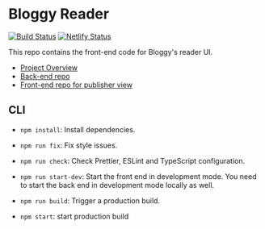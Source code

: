# Bloggy Reader

[![Build Status](https://travis-ci.com/chuntonggao/bloggy-reader.svg?branch=master)](https://travis-ci.com/chuntonggao/bloggy-reader) [![Netlify Status](https://api.netlify.com/api/v1/badges/e923a337-4540-4082-ab3d-5dff7f2b70d7/deploy-status)](https://app.netlify.com/sites/bloggy-reader/deploys)

This repo contains the front-end code for Bloggy's reader UI.

-   [Project Overview](https://github.com/chuntonggao/bloggy.git)
-   [Back-end repo](https://github.com/chuntonggao/bloggy-server.git)
-   [Front-end repo for publisher view](https://github.com/chuntonggao/bloggy-publisher.git)

## CLI

-   `npm install`: Install dependencies.

-   `npm run fix`: Fix style issues.

-   `npm run check`: Check Prettier, ESLint and TypeScript configuration.

-   `npm run start-dev`: Start the front end in development mode. You need to start the back end in development mode locally as well.

-   `npm run build`: Trigger a production build.

-   `npm start`: start production build
